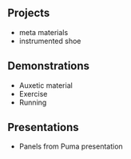## Projects
- meta materials
- instrumented shoe

## Demonstrations
- Auxetic material
- Exercise
- Running

## Presentations
- Panels from Puma presentation
